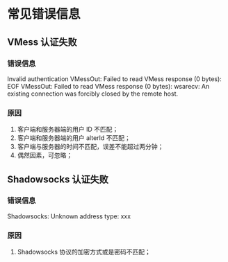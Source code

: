 # 常见错误信息

## VMess 认证失败
### 错误信息
Invalid authentication
VMessOut: Failed to read VMess response (0 bytes): EOF
VMessOut: Failed to read VMess response (0 bytes): wsarecv: An existing connection was forcibly closed by the remote host.

### 原因
1. 客户端和服务器端的用户 ID 不匹配；
1. 客户端和服务器端的用户 alterId 不匹配；
1. 客户端与服务器的时间不匹配，误差不能超过两分钟；
1. 偶然因素，可忽略；

## Shadowsocks 认证失败
### 错误信息
Shadowsocks: Unknown address type: xxx

### 原因
1. Shadowsocks 协议的加密方式或是密码不匹配；

